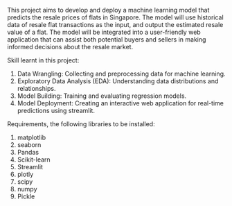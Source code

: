 This project aims to develop and deploy a machine learning model that predicts the resale prices of flats in Singapore. The model will use historical data of resale 
flat transactions as the input, and output the estimated resale value of a flat. The model will be integrated into a user-friendly web application that can assist 
both potential buyers and sellers in making informed decisions about the resale market.

Skill learnt in this project:

1. Data Wrangling: Collecting and preprocessing data for machine learning.
2. Exploratory Data Analysis (EDA): Understanding data distributions and relationships.
3. Model Building: Training and evaluating regression models.
4. Model Deployment: Creating an interactive web application for real-time predictions using streamlit.


Requirements, the following libraries to be installed:

1. matplotlib
2. seaborn
3. Pandas
4. Scikit-learn
5. Streamlit
6. plotly
7. scipy
8. numpy
9. Pickle
